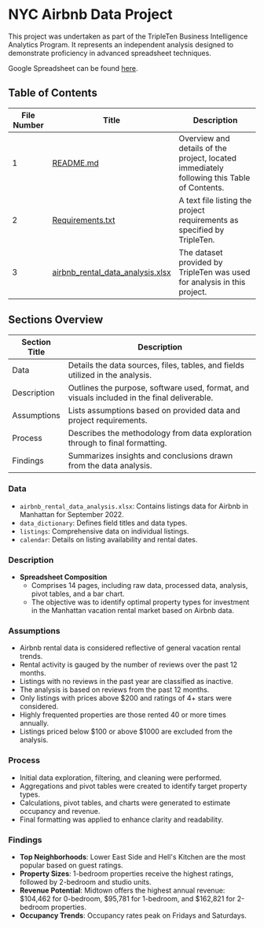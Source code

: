 # NYC Airbnb Data Project

This project was undertaken as part of the TripleTen Business Intelligence Analytics Program. It represents an independent analysis designed to demonstrate proficiency in advanced spreadsheet techniques.

Google Spreadsheet can be found [here](https://docs.google.com/spreadsheets/d/1p_Kzi_nQm_rGAMG__Etf9QxsiY51geZq1Nq6njKEMlw/edit?gid=993121668#gid=993121668).

## Table of Contents

| File Number | Title             | Description                                                                                                     |
|-------------|-------------------|-----------------------------------------------------------------------------------------------------------------|
| 1           | [README.md](README.md)        | Overview and details of the project, located immediately following this Table of Contents.          |
| 2           | [Requirements.txt](Requirements.txt)  | A text file listing the project requirements as specified by TripleTen.                     |
| 3           | [airbnb_rental_data_analysis.xlsx](airbnb_rental_data_analysis.xlsx)  | The dataset provided by TripleTen was used for analysis in this project.   |

## Sections Overview

| Section Title | Description                                                                                |
|---------------|--------------------------------------------------------------------------------------------------------------------------------------------------|
| Data          | Details the data sources, files, tables, and fields utilized in the analysis.                                                                    |
| Description   |Outlines the purpose, software used, format, and visuals included in the final deliverable.   |
| Assumptions   |Lists assumptions based on provided data and project requirements.|
| Process       | Describes the methodology from data exploration through to final formatting.    |
| Findings      | Summarizes insights and conclusions drawn from the data analysis.    |

### Data

- `airbnb_rental_data_analysis.xlsx`:  Contains listings data for Airbnb in Manhattan for September 2022.
- `data_dictionary`: Defines field titles and data types.
- `listings`: Comprehensive data on individual listings.
- `calendar`: Details on listing availability and rental dates.

### Description

- **Spreadsheet Composition**
  - Comprises 14 pages, including raw data, processed data, analysis, pivot tables, and a bar chart.
  - The objective was to identify optimal property types for investment in the Manhattan vacation rental market based on Airbnb data.

### Assumptions

- Airbnb rental data is considered reflective of general vacation rental trends.
- Rental activity is gauged by the number of reviews over the past 12 months.
- Listings with no reviews in the past year are classified as inactive.
- The analysis is based on reviews from the past 12 months.
- Only listings with prices above $200 and ratings of 4+ stars were considered.
- Highly frequented properties are those rented 40 or more times annually.
- Listings priced below $100 or above $1000 are excluded from the analysis.

### Process

- Initial data exploration, filtering, and cleaning were performed.
- Aggregations and pivot tables were created to identify target property types.
- Calculations, pivot tables, and charts were generated to estimate occupancy and revenue.
- Final formatting was applied to enhance clarity and readability.

### Findings

- **Top Neighborhoods**: Lower East Side and Hell's Kitchen are the most popular based on guest ratings.
- **Property Sizes**: 1-bedroom properties receive the highest ratings, followed by 2-bedroom and studio units.
- **Revenue Potential**: Midtown offers the highest annual revenue: $104,462 for 0-bedroom, $95,781 for 1-bedroom, and $162,821 for 2-bedroom properties.
- **Occupancy Trends**: Occupancy rates peak on Fridays and Saturdays.
